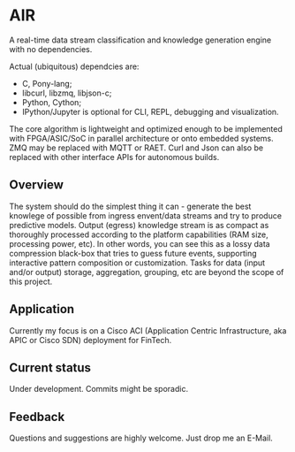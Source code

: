 # AIR
A real-time data stream classification and knowledge generation engine with no dependencies.

Actual (ubiquitous) dependcies are:
- C, Pony-lang;
- libcurl, libzmq, libjson-c;
- Python, Cython;
- IPython/Jupyter is optional for CLI, REPL, debugging and visualization.

The core algorithm is lightweight and optimized enough to be implemented with FPGA/ASIC/SoC in parallel architecture or onto embedded systems.
ZMQ may be replaced with MQTT or RAET. Curl and Json can also be replaced with other interface APIs for autonomous builds.

## Overview
The system should do the simplest thing it can - generate the best knowlege of possible from ingress envent/data streams and try to produce predictive models.
Output (egress) knowledge stream is as compact as thoroughly processed according to the platform capabilities (RAM size, processing power, etc). In other words, you can see this as a lossy data compression black-box that tries to guess future events, supporting interactive pattern composition or customization.
Tasks for data (input and/or output) storage, aggregation, grouping, etc are beyond the scope of this project.

## Application
Currently my focus is on a Cisco ACI (Application Centric Infrastructure, aka APIC or Cisco SDN) deployment for FinTech.

## Current status
Under development.
Commits might be sporadic.

## Feedback
Questions and suggestions are highly welcome. Just drop me an E-Mail.

